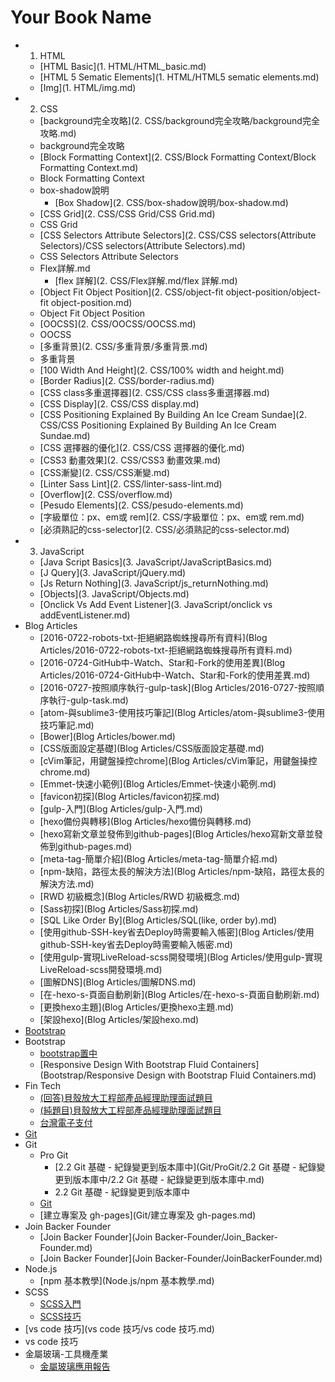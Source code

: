 # Your Book Name

- 1. HTML
  * [HTML Basic](1. HTML/HTML_basic.md)
  * [HTML 5 Sematic Elements](1. HTML/HTML5 sematic elements.md)
  * [Img](1. HTML/img.md)
- 2. CSS
  - [background完全攻略](2. CSS/background完全攻略/background完全攻略.md)
  - background完全攻略
  - [Block Formatting Context](2. CSS/Block Formatting Context/Block Formatting Context.md)
  - Block Formatting Context
  - box-shadow說明
    * [Box Shadow](2. CSS/box-shadow說明/box-shadow.md)
  - [CSS Grid](2. CSS/CSS Grid/CSS Grid.md)
  - CSS Grid
  - [CSS Selectors Attribute Selectors](2. CSS/CSS selectors(Attribute Selectors)/CSS selectors(Attribute Selectors).md)
  - CSS Selectors Attribute Selectors
  - Flex詳解.md
    * [flex 詳解](2. CSS/Flex詳解.md/flex 詳解.md)
  - [Object Fit Object Position](2. CSS/object-fit object-position/object-fit object-position.md)
  - Object Fit Object Position
  - [OOCSS](2. CSS/OOCSS/OOCSS.md)
  - OOCSS
  - [多重背景](2. CSS/多重背景/多重背景.md)
  - 多重背景
  * [100 Width And Height](2. CSS/100% width and height.md)
  * [Border Radius](2. CSS/border-radius.md)
  * [CSS class多重選擇器](2. CSS/CSS class多重選擇器.md)
  * [CSS Display](2. CSS/CSS display.md)
  * [CSS Positioning Explained By Building An Ice Cream Sundae](2. CSS/CSS Positioning Explained By Building An Ice Cream Sundae.md)
  * [CSS 選擇器的優化](2. CSS/CSS 選擇器的優化.md)
  * [CSS3 動畫效果](2. CSS/CSS3 動畫效果.md)
  * [CSS漸變](2. CSS/CSS漸變.md)
  * [Linter Sass Lint](2. CSS/linter-sass-lint.md)
  * [Overflow](2. CSS/overflow.md)
  * [Pesudo Elements](2. CSS/pesudo-elements.md)
  * [字級單位：px、em或 rem](2. CSS/字級單位：px、em或 rem.md)
  * [必須熟記的css-selector](2. CSS/必須熟記的css-selector.md)
- 3. JavaScript
  * [Java Script Basics](3. JavaScript/JavaScriptBasics.md)
  * [J Query](3. JavaScript/jQuery.md)
  * [Js Return Nothing](3. JavaScript/js_returnNothing.md)
  * [Objects](3. JavaScript/Objects.md)
  * [Onclick Vs Add Event Listener](3. JavaScript/onclick vs addEventListener.md)
- Blog Articles
  * [2016-0722-robots-txt-拒絕網路蜘蛛搜尋所有資料](Blog Articles/2016-0722-robots-txt-拒絕網路蜘蛛搜尋所有資料.md)
  * [2016-0724-GitHub中-Watch、Star和-Fork的使用差異](Blog Articles/2016-0724-GitHub中-Watch、Star和-Fork的使用差異.md)
  * [2016-0727-按照順序執行-gulp-task](Blog Articles/2016-0727-按照順序執行-gulp-task.md)
  * [atom-與sublime3-使用技巧筆記](Blog Articles/atom-與sublime3-使用技巧筆記.md)
  * [Bower](Blog Articles/bower.md)
  * [CSS版面設定基礎](Blog Articles/CSS版面設定基礎.md)
  * [cVim筆記，用鍵盤操控chrome](Blog Articles/cVim筆記，用鍵盤操控chrome.md)
  * [Emmet-快速小範例](Blog Articles/Emmet-快速小範例.md)
  * [favicon初探](Blog Articles/favicon初探.md)
  * [gulp-入門](Blog Articles/gulp-入門.md)
  * [hexo備份與轉移](Blog Articles/hexo備份與轉移.md)
  * [hexo寫新文章並發佈到github-pages](Blog Articles/hexo寫新文章並發佈到github-pages.md)
  * [meta-tag-簡單介紹](Blog Articles/meta-tag-簡單介紹.md)
  * [npm-缺陷，路徑太長的解決方法](Blog Articles/npm-缺陷，路徑太長的解決方法.md)
  * [RWD 初級概念](Blog Articles/RWD 初級概念.md)
  * [Sass初探](Blog Articles/Sass初探.md)
  * [SQL Like Order By](Blog Articles/SQL(like, order by).md)
  * [使用github-SSH-key省去Deploy時需要輸入帳密](Blog Articles/使用github-SSH-key省去Deploy時需要輸入帳密.md)
  * [使用gulp-實現LiveReload-scss開發環境](Blog Articles/使用gulp-實現LiveReload-scss開發環境.md)
  * [圖解DNS](Blog Articles/圖解DNS.md)
  * [在-hexo-s-頁面自動刷新](Blog Articles/在-hexo-s-頁面自動刷新.md)
  * [更換hexo主題](Blog Articles/更換hexo主題.md)
  * [架設hexo](Blog Articles/架設hexo.md)
- [Bootstrap](Bootstrap/bootstrap.md)
- Bootstrap
  * [bootstrap置中](Bootstrap/bootstrap置中.md)
  * [Responsive Design With Bootstrap Fluid Containers](Bootstrap/Responsive Design with Bootstrap Fluid Containers.md)
- Fin Tech
  * [(回答)貝殼放大工程部產品經理助理面試題目](FinTech/(回答)貝殼放大工程部產品經理助理面試題目.md)
  * [(純題目)貝殼放大工程部產品經理助理面試題目](FinTech/(純題目)貝殼放大工程部產品經理助理面試題目.md)
  * [台灣電子支付](FinTech/台灣電子支付.md)
- [Git](Git/git.md)
- Git
  - Pro Git
    - [2.2 Git 基礎 - 紀錄變更到版本庫中](Git/ProGit/2.2 Git 基礎 - 紀錄變更到版本庫中/2.2 Git 基礎 - 紀錄變更到版本庫中.md)
    - 2.2 Git 基礎 - 紀錄變更到版本庫中
  * [Git](Git/git.md)
  * [建立專案及 gh-pages](Git/建立專案及 gh-pages.md)
- Join Backer Founder
  * [Join Backer Founder](Join Backer-Founder/Join_Backer-Founder.md)
  * [Join Backer Founder](Join Backer-Founder/JoinBackerFounder.md)
- Node.js
  * [npm 基本教學](Node.js/npm 基本教學.md)
- SCSS
  * [SCSS入門](SCSS/SCSS入門.md)
  * [SCSS技巧](SCSS/SCSS技巧.md)
- [vs code 技巧](vs code 技巧/vs code 技巧.md)
- vs code 技巧
- 金屬玻璃-工具機產業
  * [金屬玻璃應用報告](金屬玻璃-工具機產業/金屬玻璃應用報告.md)
